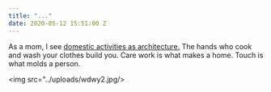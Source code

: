 ```yaml
---
title: "..."
date: 2020-05-12 15:51:00 Z
---
```


As a mom, I see [domestic activities as
architecture.](http://www.isipkwago.com/thirdspace/washingdisheswithyou/2) The hands who cook and wash your clothes
build you. Care work is what makes a home.
Touch is what molds a person.

<img src="../uploads/wdwy2.jpg/>